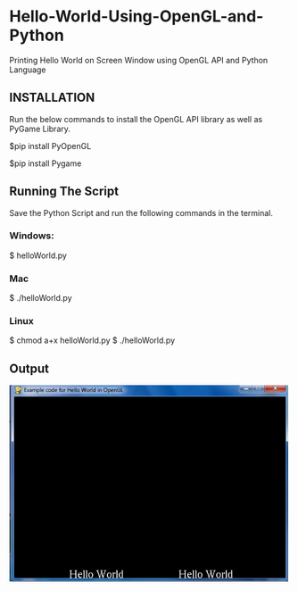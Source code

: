 # Hello-World-Using-OpenGL-and-Python
Printing Hello World on Screen Window using OpenGL API and Python Language

## INSTALLATION 
Run the below commands to install the OpenGL API library as well as PyGame Library.

$pip install PyOpenGL

$pip install Pygame

## Running The Script
Save the Python Script and run the following commands in the terminal.
### Windows:
$ helloWorld.py

### Mac
$ ./helloWorld.py 

### Linux
$ chmod a+x helloWorld.py 
$ ./helloWorld.py 

## Output
![alt text](https://github.com/TusharPatil-98/Hello-World-Using-OpenGL-and-Python/blob/master/output.jpg)
